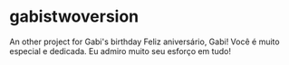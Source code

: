 # gabistwoversion
An other project for Gabi's birthday
Feliz aniversário, Gabi! Você é muito especial e dedicada. Eu admiro muito seu esforço em tudo!
